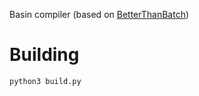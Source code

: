Basin compiler
(based on [BetterThanBatch](https://github.com/Emarioo/BetterThanBatch))


# Building
```bash
python3 build.py
```